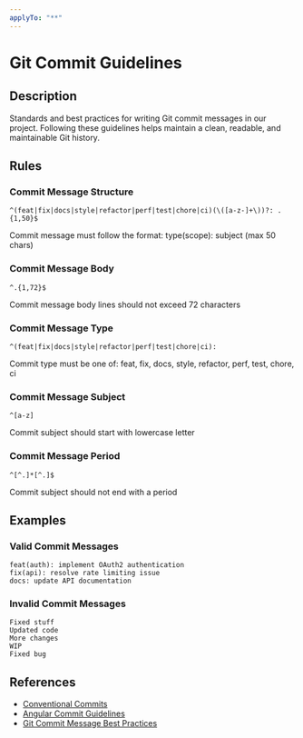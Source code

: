 ```yaml
---
applyTo: "**"
---
```

# Git Commit Guidelines

## Description
Standards and best practices for writing Git commit messages in our project. Following these guidelines helps maintain a clean, readable, and maintainable Git history.

## Rules

### Commit Message Structure
```regex
^(feat|fix|docs|style|refactor|perf|test|chore|ci)(\([a-z-]+\))?: .{1,50}$
```
Commit message must follow the format: type(scope): subject (max 50 chars)

### Commit Message Body
```regex
^.{1,72}$
```
Commit message body lines should not exceed 72 characters

### Commit Message Type
```regex
^(feat|fix|docs|style|refactor|perf|test|chore|ci):
```
Commit type must be one of: feat, fix, docs, style, refactor, perf, test, chore, ci

### Commit Message Subject
```regex
^[a-z]
```
Commit subject should start with lowercase letter

### Commit Message Period
```regex
^[^.]*[^.]$
```
Commit subject should not end with a period

## Examples

### Valid Commit Messages
```text
feat(auth): implement OAuth2 authentication
fix(api): resolve rate limiting issue
docs: update API documentation
```

### Invalid Commit Messages
```text
Fixed stuff
Updated code
More changes
WIP
Fixed bug
```

## References
- [Conventional Commits](mdc:https:/www.conventionalcommits.org)
- [Angular Commit Guidelines](mdc:https:/github.com/angular/angular/blob/master/CONTRIBUTING.md#commit)
- [Git Commit Message Best Practices](mdc:https:/chris.beams.io/posts/git-commit)

